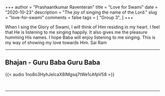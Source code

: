 +++
author = "Prashaantkumar Raventeran"
title = "Love for Swami"
date = "2020-10-23"
description = "The joy of singing the name of the Lord."
slug = "love-for-swami"
comments = false
tags = [
    "Group 3",
]
+++

When I sing the Glory of Swami, I will think of Him residing in my heart. I feel that He is listening to me singing happily. It also gives me the pleasure humming His names. I hope Baba will enjoy listening to me singing. This is my way of showing my love towards Him. Sai Ram

---

## Bhajan - Guru Baba Guru Baba

{{< audio 1no8o3HyhJeIcaX8IMgsq7tWe1cAfpV58 >}}

<br>

---
